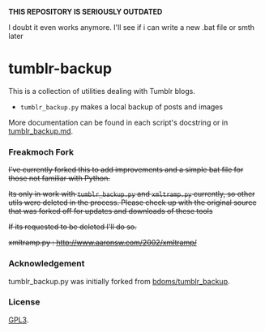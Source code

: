 **THIS REPOSITORY IS SERIOUSLY OUTDATED**

I doubt it even works anymore. I'll see if i can write a new .bat file or smth later

# tumblr-backup

This is a collection of utilities dealing with Tumblr blogs.

- `tumblr_backup.py` makes a local backup of posts and images

More documentation can be found in each script's docstring or in
[tumblr_backup.md](https://github.com/bbolli/tumblr-utils/blob/master/tumblr_backup.md).

### Freakmoch Fork

~~I've currently forked this to add improvements and a simple bat file for those not familiar with Python.~~

~~Its only in work with `tumblr_backup.py` and `xmltramp.py` currently, so other utils were deleted in the process. Please check up with the original source that was forked off for updates and downloads of these tools~~

~~If its requested to be deleted I'll do so.~~

~~xmltramp.py : http://www.aaronsw.com/2002/xmltramp/~~

### Acknowledgement

tumblr_backup.py was initially forked from
[bdoms/tumblr_backup](https://github.com/bdoms/tumblr_backup).

### License

[GPL3](http://www.gnu.org/licenses/gpl-3.0.txt).

